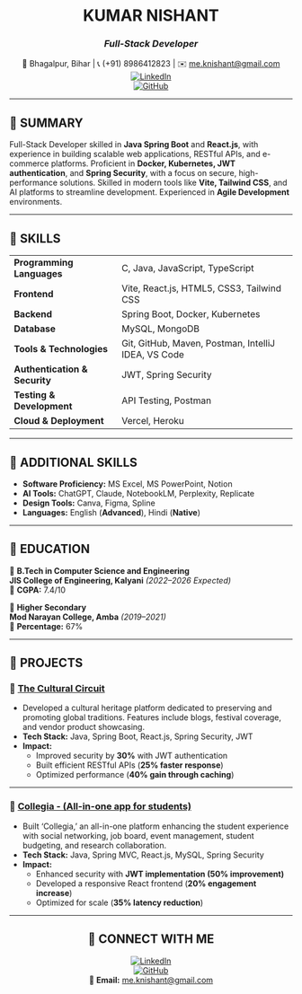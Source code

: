 <div align="center">

# **KUMAR NISHANT**  
### *Full-Stack Developer*  

📍 Bhagalpur, Bihar | 📞 (+91) 8986412823 | ✉️ [me.knishant@gmail.com](mailto:me.knishant@gmail.com)  
[![LinkedIn](https://img.shields.io/badge/LinkedIn-%230077B5.svg?style=for-the-badge&logo=linkedin&logoColor=white)](https://www.linkedin.com/in/kumar-nishant-dev/)  
[![GitHub](https://img.shields.io/badge/GitHub-%23181717.svg?style=for-the-badge&logo=github&logoColor=white)](https://github.com/K-Nishant-18)  

</div>

---

## 🔹 SUMMARY  
Full-Stack Developer skilled in **Java Spring Boot** and **React.js**, with experience in building scalable web applications, RESTful APIs, and e-commerce platforms. Proficient in **Docker, Kubernetes, JWT authentication**, and **Spring Security**, with a focus on secure, high-performance solutions. Skilled in modern tools like **Vite, Tailwind CSS**, and AI platforms to streamline development. Experienced in **Agile Development** environments.

---

## 🔹 SKILLS  

<table>
  <tr>
    <td><b>Programming Languages</b></td>
    <td>C, Java, JavaScript, TypeScript</td>
  </tr>
  <tr>
    <td><b>Frontend</b></td>
    <td>Vite, React.js, HTML5, CSS3, Tailwind CSS</td>
  </tr>
  <tr>
    <td><b>Backend</b></td>
    <td>Spring Boot, Docker, Kubernetes</td>
  </tr>
  <tr>
    <td><b>Database</b></td>
    <td>MySQL, MongoDB</td>
  </tr>
  <tr>
    <td><b>Tools & Technologies</b></td>
    <td>Git, GitHub, Maven, Postman, IntelliJ IDEA, VS Code</td>
  </tr>
  <tr>
    <td><b>Authentication & Security</b></td>
    <td>JWT, Spring Security</td>
  </tr>
  <tr>
    <td><b>Testing & Development</b></td>
    <td>API Testing, Postman</td>
  </tr>
  <tr>
    <td><b>Cloud & Deployment</b></td>
    <td>Vercel, Heroku</td>
  </tr>
</table>

---

## 🔹 ADDITIONAL SKILLS  
- **Software Proficiency:** MS Excel, MS PowerPoint, Notion  
- **AI Tools:** ChatGPT, Claude, NotebookLM, Perplexity, Replicate  
- **Design Tools:** Canva, Figma, Spline  
- **Languages:** English (**Advanced**), Hindi (**Native**)  

---

## 🔹 EDUCATION  

📍 **B.Tech in Computer Science and Engineering**  
**JIS College of Engineering, Kalyani** *(2022–2026 Expected)*  
📌 **CGPA:** 7.4/10  

📍 **Higher Secondary**  
**Mod Narayan College, Amba** *(2019–2021)*  
📌 **Percentage:** 67%  

---

## 🔹 PROJECTS  

### 📌 [**The Cultural Circuit**](https://github.com/K-Nishant-18/cultural-circuit)  
- Developed a cultural heritage platform dedicated to preserving and promoting global traditions. Features include blogs, festival coverage, and vendor product showcasing.  
- **Tech Stack:** Java, Spring Boot, React.js, Spring Security, JWT  
- **Impact:**  
  - Improved security by **30%** with JWT authentication  
  - Built efficient RESTful APIs (**25% faster response**)  
  - Optimized performance (**40% gain through caching**)  

---

### 📌 [**Collegia - (All-in-one app for students)**](https://github.com/K-Nishant-18/collegia)  
- Built ‘Collegia,’ an all-in-one platform enhancing the student experience with social networking, job board, event management, student budgeting, and research collaboration.  
- **Tech Stack:** Java, Spring MVC, React.js, MySQL, Spring Security  
- **Impact:**  
  - Enhanced security with **JWT implementation (50% improvement)**  
  - Developed a responsive React frontend (**20% engagement increase**)  
  - Optimized for scale (**35% latency reduction**)  

---

<div align="center">

## 📌 **CONNECT WITH ME**  

[![LinkedIn](https://img.shields.io/badge/LinkedIn-%230077B5.svg?style=for-the-badge&logo=linkedin&logoColor=white)](https://www.linkedin.com/in/kumar-nishant-dev/)  
[![GitHub](https://img.shields.io/badge/GitHub-%23181717.svg?style=for-the-badge&logo=github&logoColor=white)](https://github.com/K-Nishant-18)  
📩 **Email:** [me.knishant@gmail.com](mailto:me.knishant@gmail.com)  

</div>
